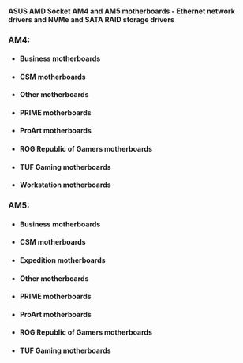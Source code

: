 #### ASUS AMD Socket AM4 and AM5 motherboards - Ethernet network drivers and NVMe and SATA RAID storage drivers


###  AM4:
 - #### Business motherboards
 - #### CSM motherboards
 - #### Other motherboards
 - #### PRIME motherboards
 - #### ProArt motherboards
 - #### ROG Republic of Gamers motherboards
 - #### TUF Gaming motherboards
 - #### Workstation motherboards

###  AM5:
 - #### Business motherboards
 - #### CSM motherboards
 - #### Expedition motherboards
 - #### Other motherboards
 - #### PRIME motherboards
 - #### ProArt motherboards
 - #### ROG Republic of Gamers motherboards
 - #### TUF Gaming motherboards
